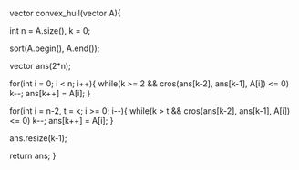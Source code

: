 


vector<Point> convex_hull(vector<Point> A){
  
  int n = A.size(), k = 0;

  sort(A.begin(), A.end());

  vector<Point> ans(2*n);

  for(int i = 0; i < n; i++){
    while(k >= 2 && cros(ans[k-2], ans[k-1], A[i]) <= 0) k--;
    ans[k++] = A[i];
  }

  for(int i = n-2, t = k; i >= 0; i--){
    while(k > t && cros(ans[k-2], ans[k-1], A[i]) <= 0) k--;
    ans[k++] = A[i];
  }

  ans.resize(k-1);

  return ans;
}